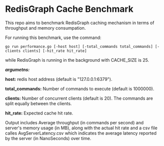 # RedisGraph Cache Benchmark

This repo aims to benchmark RedisGraph caching mechanism in terms of throughput and memory consumpation.

For running this benchmark, use the command:
```
go run performance.go [-host host] [-total_commands total_commands] [-clients clients] [-hit_rate hit_rate]
```
while RedisGraph is running in the background with CACHE_SIZE is 25.

**_argumetns:_**

**host:** redis host address (default is "127.0.0.1:6379").

**total_commands:** Number of commands to execute (default is 1000000).

**clients:** Number of concurrent clients (default is 20). The commands are split equally between the clients.

**hit_rate:** Expected cache hit rate.

Output includes Average throughput (in commands per second) and server's memory usage (in MB), along with the actual hit rate and a csv file calles AvgServerLatency.csv which indicates the average latency reported by the server (in NanoSeconds) over time.  



